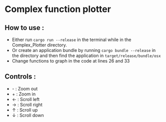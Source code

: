 # Complex function plotter

## How to use :
* Either run `cargo run --release` in the terminal while in the Complex_Plotter directory.
* Or create an application bundle by running `cargo bundle --release` in the directory and then find the application in `target/release/bundle/osx`
* Change functions to graph in the code at lines 26 and 33

## Controls :
* \- : Zoom out
* \+ : Zoom in
* ← : Scroll left
* → : Scroll right
* ↑ : Scroll up
* ↓ : Scroll down 
